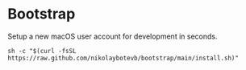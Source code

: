 # Bootstrap

Setup a new macOS user account for development in seconds.

```
sh -c "$(curl -fsSL https://raw.github.com/nikolaybotevb/bootstrap/main/install.sh)"
```

